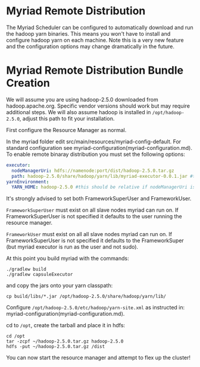 # Myriad Remote Distribution

The Myriad Scheduler can be configured to automatically download and run the hadoop yarn binaries. This means you won't have to install and configure hadoop yarn on each machine.  Note this is a very new feature and the configuration options may change dramatically in the future.

# Myriad Remote Distribution Bundle Creation

We will assume you are using hadoop-2.5.0 downloaded from hadoop.apache.org.  Specific vendor versions should work but may require additional steps.  We will also assume hadoop is installed in `/opt/hadoop-2.5.0`, adjust this path to fit your installation.

First configure the Resource Manager as normal.

In the myriad folder edit src/main/resources/myriad-config-default.  For standard configuration see myriad-configuration(myriad-configuration.md).  To enable remote binaray distribution you must set the following options:
```YAML
executor:  
  nodeManagerUri: hdfs://namenode:port/dist/hadoop-2.5.0.tar.gz  
  path: hadoop-2.5.0/share/hadoop/yarn/lib/myriad-executor-0.0.1.jar #this should be relative if nodeManagerUri is set
yarnEnvironment:  
  YARN_HOME: hadoop-2.5.0 #this should be relative if nodeManagerUri is set  
```

It's strongly advised to set both FrameworkSuperUser and FrameworkUser.

`FrameworkSuperUser` must exist on all slave nodes myriad can run on.  If FrameworkSuperUser is not specified it defaults to the user running the resource manager.

`FrameworkUser` must exist on all all slave nodes myriad can run on. If FrameworkSuperUser is not specified it defaults to the FrameworkSuper (but myriad executor is run as the user and not sudo).

At this point you build myriad with the commands:
```Shell
./gradlew build  
./gradlew capsuleExecutor  
```
and copy the jars onto your yarn classpath:
```Shell
cp build/libs/*.jar /opt/hadoop-2.5.0/share/hadoop/yarn/lib/
```

Configure `/opt/hadoop-2.5.0/etc/hadoop/yarn-site.xml` as instructed in: myriad-configuration(myriad-configuration.md).

cd to `/opt`, create the tarball and place it in hdfs:
```Shell
cd /opt
tar -zcpf ~/hadoop-2.5.0.tar.gz hadoop-2.5.0
hdfs -put ~/hadoop-2.5.0.tar.gz /dist
```
You can now start the resource manager and attempt to flex up the cluster!
